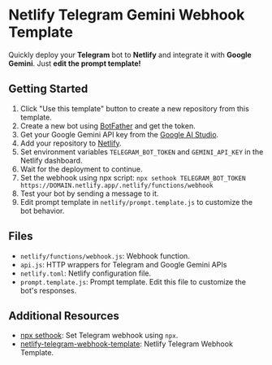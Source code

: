 # Netlify Telegram Gemini Webhook Template

Quickly deploy your **Telegram** bot to **Netlify** and integrate it with **Google Gemini**. Just **edit the prompt template!**

## Getting Started

1. Click "Use this template" button to create a new repository from this template.
2. Create a new bot using [BotFather](https://t.me/botfather) and get the token.
3. Get your Google Gemini API key from the [Google AI Studio](https://aistudio.google.com/app/apikey).
4. Add your repository to [Netlify](https://app.netlify.com/start).
5. Set environment variables `TELEGRAM_BOT_TOKEN` and `GEMINI_API_KEY` in the Netlify dashboard.
6. Wait for the deployment to continue.
7. Set the webhook using npx script: `npx sethook TELEGRAM_BOT_TOKEN https://DOMAIN.netlify.app/.netlify/functions/webhook`
8. Test your bot by sending a message to it.
9. Edit prompt template in `netlify/prompt.template.js` to customize the bot behavior.

## Files

- `netlify/functions/webhook.js`: Webhook function.
- `api.js`: HTTP wrappers for Telegram and Google Gemini APIs
- `netlify.toml`: Netlify configuration file.
- `prompt.template.js`: Prompt template. Edit this file to customize the bot's responses.

## Additional Resources

- [npx sethook](https://github.com/vvmspace/sethook): Set Telegram webhook using `npx`.
- [netlify-telegram-webhook-template](https://github.com/vvmspace/netlify-telegram-webhook-template): Netlify Telegram Webhook Template.
